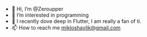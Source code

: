 - 👋 Hi, I’m @Zeroupper
- 👀 I’m interested in programming
- 🌱 I recently dove deep in Flutter, I am really a fan of ti.
- 📫 How to reach me mikloshavlik@gmail.com

<!---
Zeroupper/Zeroupper is a ✨ special ✨ repository because its `README.md` (this file) appears on your GitHub profile.
You can click the Preview link to take a look at your changes.
--->
